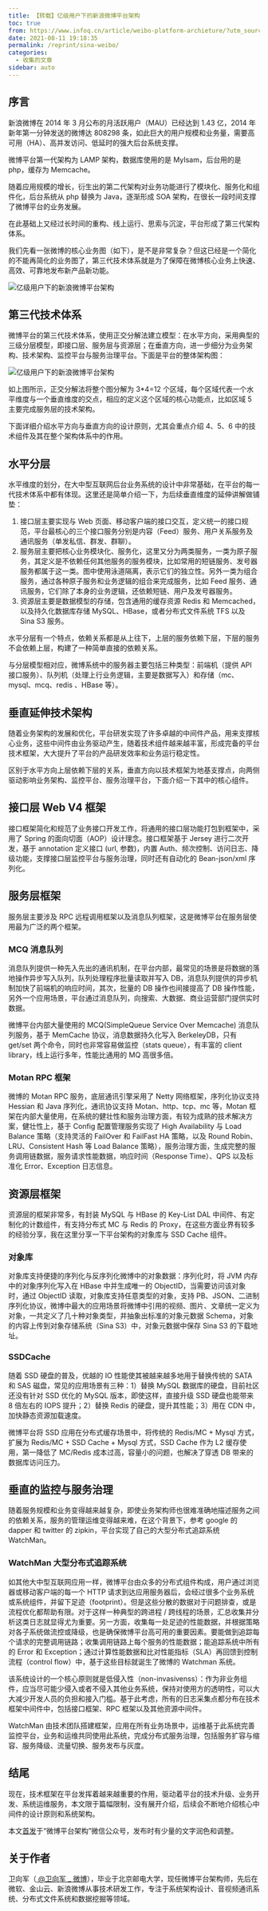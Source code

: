 ```yaml
---
title: 【转载】亿级用户下的新浪微博平台架构
toc: true
from: https://www.infoq.cn/article/weibo-platform-archieture/?utm_source=articles_about_evaluation&utm_medium=link&utm_campaign=evaluation
date: 2021-08-11 19:18:35
permalink: /reprint/sina-weibo/
categories:
  - 收集的文章
sidebar: auto
---
```


## 序言

新浪微博在 2014 年 3 月公布的月活跃用户（MAU）已经达到 1.43 亿，2014 年新年第一分钟发送的微博达 808298 条，如此巨大的用户规模和业务量，需要高可用（HA）、高并发访问、低延时的强大后台系统支撑。

微博平台第一代架构为 LAMP 架构，数据库使用的是 MyIsam，后台用的是 php，缓存为 Memcache。

随着应用规模的增长，衍生出的第二代架构对业务功能进行了模块化、服务化和组件化，后台系统从 php 替换为 Java，逐渐形成 SOA 架构，在很长一段时间支撑了微博平台的业务发展。

在此基础上又经过长时间的重构、线上运行、思索与沉淀，平台形成了第三代架构体系。

我们先看一张微博的核心业务图（如下），是不是非常复杂？但这已经是一个简化的不能再简化的业务图了，第三代技术体系就是为了保障在微博核心业务上快速、高效、可靠地发布新产品新功能。

![亿级用户下的新浪微博平台架构](sina/eaede3ca4a378072c41bc84afa549b76.png)

## 第三代技术体系

微博平台的第三代技术体系，使用正交分解法建立模型：在水平方向，采用典型的三级分层模型，即接口层、服务层与资源层；在垂直方向，进一步细分为业务架构、技术架构、监控平台与服务治理平台。下面是平台的整体架构图：

![亿级用户下的新浪微博平台架构](sina/9806c57d77da35fe0d5c1c3cc06e6178.png)

如上图所示，正交分解法将整个图分解为 3*4=12 个区域，每个区域代表一个水平维度与一个垂直维度的交点，相应的定义这个区域的核心功能点，比如区域 5 主要完成服务层的技术架构。

下面详细介绍水平方向与垂直方向的设计原则，尤其会重点介绍 4、5、6 中的技术组件及其在整个架构体系中的作用。

## 水平分层

水平维度的划分，在大中型互联网后台业务系统的设计中非常基础，在平台的每一代技术体系中都有体现。这里还是简单介绍一下，为后续垂直维度的延伸讲解做铺垫：

1. 接口层主要实现与 Web 页面、移动客户端的接口交互，定义统一的接口规范，平台最核心的三个接口服务分别是内容（Feed）服务、用户关系服务及通讯服务（单发私信、群发、群聊）。
2. 服务层主要把核心业务模块化、服务化，这里又分为两类服务，一类为原子服务，其定义是不依赖任何其他服务的服务模块，比如常用的短链服务、发号器服务都属于这一类。图中使用泳道隔离，表示它们的独立性。另外一类为组合服务，通过各种原子服务和业务逻辑的组合来完成服务，比如 Feed 服务、通讯服务，它们除了本身的业务逻辑，还依赖短链、用户及发号器服务。
3. 资源层主要是数据模型的存储，包含通用的缓存资源 Redis 和 Memcached，以及持久化数据库存储 MySQL、HBase，或者分布式文件系统 TFS 以及 Sina S3 服务。

水平分层有一个特点，依赖关系都是从上往下，上层的服务依赖下层，下层的服务不会依赖上层，构建了一种简单直接的依赖关系。

与分层模型相对应，微博系统中的服务器主要包括三种类型：前端机（提供 API 接口服务）、队列机（处理上行业务逻辑，主要是数据写入）和存储（mc、mysql、mcq、redis 、HBase 等）。

## 垂直延伸技术架构

随着业务架构的发展和优化，平台研发实现了许多卓越的中间件产品，用来支撑核心业务，这些中间件由业务驱动产生，随着技术组件越来越丰富，形成完备的平台技术框架，大大提升了平台的产品研发效率和业务运行稳定性。

区别于水平方向上层依赖下层的关系，垂直方向以技术框架为地基支撑点，向两侧驱动影响业务架构、监控平台、服务治理平台，下面介绍一下其中的核心组件。

## 接口层 Web V4 框架

接口框架简化和规范了业务接口开发工作，将通用的接口层功能打包到框架中，采用了 Spring 的面向切面（AOP）设计理念。接口框架基于 Jersey 进行二次开发，基于 annotation 定义接口 (url, 参数)，内置 Auth、频次控制、访问日志、降级功能，支撑接口层监控平台与服务治理，同时还有自动化的 Bean-json/xml 序列化。

## 服务层框架

服务层主要涉及 RPC 远程调用框架以及消息队列框架，这是微博平台在服务层使用最为广泛的两个框架。

### MCQ 消息队列

消息队列提供一种先入先出的通讯机制，在平台内部，最常见的场景是将数据的落地操作异步写入队列，队列处理程序批量读取并写入 DB，消息队列提供的异步机制加快了前端机的响应时间，其次，批量的 DB 操作也间接提高了 DB 操作性能，另外一个应用场景，平台通过消息队列，向搜索、大数据、商业运营部门提供实时数据。

微博平台内部大量使用的 MCQ(SimpleQueue Service Over Memcache) 消息队列服务，基于 MemCache 协议，消息数据持久化写入 BerkeleyDB，只有 get/set 两个命令，同时也非常容易做监控（stats queue），有丰富的 client library，线上运行多年，性能比通用的 MQ 高很多倍。

### Motan RPC 框架

微博的 Motan RPC 服务，底层通讯引擎采用了 Netty 网络框架，序列化协议支持 Hessian 和 Java 序列化，通讯协议支持 Motan、http、tcp、mc 等，Motan 框架在内部大量使用，在系统的健壮性和服务治理方面，有较为成熟的技术解决方案，健壮性上，基于 Config 配置管理服务实现了 High Availability 与 Load Balance 策略（支持灵活的 FailOver 和 FailFast HA 策略，以及 Round Robin、LRU、Consistent Hash 等 Load Balance 策略），服务治理方面，生成完整的服务调用链数据，服务请求性能数据，响应时间（Response Time）、QPS 以及标准化 Error、Exception 日志信息。

## 资源层框架

资源层的框架非常多，有封装 MySQL 与 HBase 的 Key-List DAL 中间件、有定制化的计数组件，有支持分布式 MC 与 Redis 的 Proxy，在这些方面业界有较多的经验分享，我在这里分享一下平台架构的对象库与 SSD Cache 组件。

### 对象库

对象库支持便捷的序列化与反序列化微博中的对象数据：序列化时，将 JVM 内存中的对象序列化写入在 HBase 中并生成唯一的 ObjectID，当需要访问该对象时，通过 ObjectID 读取，对象库支持任意类型的对象，支持 PB、JSON、二进制序列化协议，微博中最大的应用场景将微博中引用的视频、图片、文章统一定义为对象，一共定义了几十种对象类型，并抽象出标准的对象元数据 Schema，对象的内容上传到对象存储系统（Sina S3）中，对象元数据中保存 Sina S3 的下载地址。

### SSDCache

随着 SSD 硬盘的普及，优越的 IO 性能使其被越来越多地用于替换传统的 SATA 和 SAS 磁盘，常见的应用场景有三种：1）替换 MySQL 数据库的硬盘，目前社区还没有针对 SSD 优化的 MySQL 版本，即使这样，直接升级 SSD 硬盘也能带来 8 倍左右的 IOPS 提升；2）替换 Redis 的硬盘，提升其性能；3）用在 CDN 中，加快静态资源加载速度。

微博平台将 SSD 应用在分布式缓存场景中，将传统的 Redis/MC + Mysql 方式，扩展为 Redis/MC + SSD Cache + Mysql 方式，SSD Cache 作为 L2 缓存使用，第一降低了 MC/Redis 成本过高，容量小的问题，也解决了穿透 DB 带来的数据库访问压力。

## 垂直的监控与服务治理

随着服务规模和业务变得越来越复杂，即使业务架构师也很难准确地描述服务之间的依赖关系，服务的管理运维变得越来难，在这个背景下，参考 google 的 dapper 和 twitter 的 zipkin，平台实现了自己的大型分布式追踪系统 WatchMan。

### WatchMan 大型分布式追踪系统

如其他大中型互联网应用一样，微博平台由众多的分布式组件构成，用户通过浏览器或移动客户端的每一个 HTTP 请求到达应用服务器后，会经过很多个业务系统或系统组件，并留下足迹（footprint）。但是这些分散的数据对于问题排查，或是流程优化都帮助有限。对于这样一种典型的跨进程 / 跨线程的场景，汇总收集并分析这类日志就显得尤为重要。另一方面，收集每一处足迹的性能数据，并根据策略对各子系统做流控或降级，也是确保微博平台高可用的重要因素。要能做到追踪每个请求的完整调用链路；收集调用链路上每个服务的性能数据；能追踪系统中所有的 Error 和 Exception；通过计算性能数据和比对性能指标（SLA）再回馈到控制流程（control flow）中，基于这些目标就诞生了微博的 Watchman 系统。

该系统设计的一个核心原则就是低侵入性（non-invasivenss）：作为非业务组件，应当尽可能少侵入或者不侵入其他业务系统，保持对使用方的透明性，可以大大减少开发人员的负担和接入门槛。基于此考虑，所有的日志采集点都分布在技术框架中间件中，包括接口框架、RPC 框架以及其他资源中间件。

WatchMan 由技术团队搭建框架，应用在所有业务场景中，运维基于此系统完善监控平台，业务和运维共同使用此系统，完成分布式服务治理，包括服务扩容与缩容、服务降级、流量切换、服务发布与灰度。

## 结尾

现在，技术框架在平台发挥着越来越重要的作用，驱动着平台的技术升级、业务开发、系统运维服务，本文限于篇幅限制，没有展开介绍，后续会不断地介绍核心中间件的设计原则和系统架构。

本文[首发](http://mp.weixin.qq.com/s?__biz=MzA4ODAyOTI4Ng==&mid=201317014&idx=1&sn=51d985f13d2d22f7c49654ef7cda0167#rd)于“微博平台架构”微信公众号，发布时有少量的文字润色和调整。

## 关于作者

卫向军（[ @卫向军 _ 微博](http://weibo.com/xiangjunwei)），毕业于北京邮电大学，现任微博平台架构师，先后在微软、金山云、新浪微博从事技术研发工作，专注于系统架构设计、音视频通讯系统、分布式文件系统和数据挖掘等领域。
